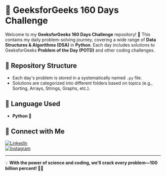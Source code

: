 # 📌 GeeksforGeeks 160 Days Challenge

Welcome to my **GeeksforGeeks 160 Days Challenge** repository! 🚀 This contains my daily problem-solving journey, covering a wide range of **Data Structures & Algorithms (DSA)** in **Python**. Each day includes solutions to GeeksforGeeks **Problem of the Day (POTD)** and other coding challenges.

## 📂 Repository Structure
- Each day's problem is stored in a systematically named `.py` file.
- Solutions are categorized into different folders based on topics (e.g., Sorting, Arrays, Strings, Graphs, etc.).

## 🚀 Language Used
- **Python 🐍**

## 📲 Connect with Me
[![LinkedIn](https://img.shields.io/badge/LinkedIn-Krupal%20Prajapati-blue?style=for-the-badge&logo=linkedin)](https://www.linkedin.com/in/krupal-prajapati-0910k1574)  
[![Instagram](https://img.shields.io/badge/Instagram-_.krupalfs.__-purple?style=for-the-badge&logo=instagram)](https://www.instagram.com/_.krupalfs.__)

---

💡 **With the power of science and coding, we’ll crack every problem—100 billion percent! 🚀🧪**
